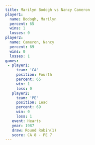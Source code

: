 ```yaml
---
title: Marilyn Bodogh vs Nancy Cameron
player1:               
  name: Bodogh, Marilyn
  percent: 65          
  wins: 1              
  losses: 0            
player2:               
  name: Cameron, Nancy 
  percent: 69          
  wins: 0              
  losses: 1            
games:
 - player1:          
     team: 'CA'      
     position: Fourth
     percent: 65     
     win: 1          
     loss: 0         
   player2:        
     team: 'PE'    
     position: Lead
     percent: 69   
     win: 0        
     loss: 1       
   event: Hearts       
   year: 1987          
   draw: Round Robin(1)
   score: CA 8 - PE 7  
---
```

